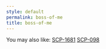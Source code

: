 ```yaml
---
style: default
permalink: boss-of-me
title: boss-of-me
---
```

You may also like:
[SCP-1681](http://scp-wiki.net/scp-1681)
[SCP-098](http://scp-wiki.net/scp-098)